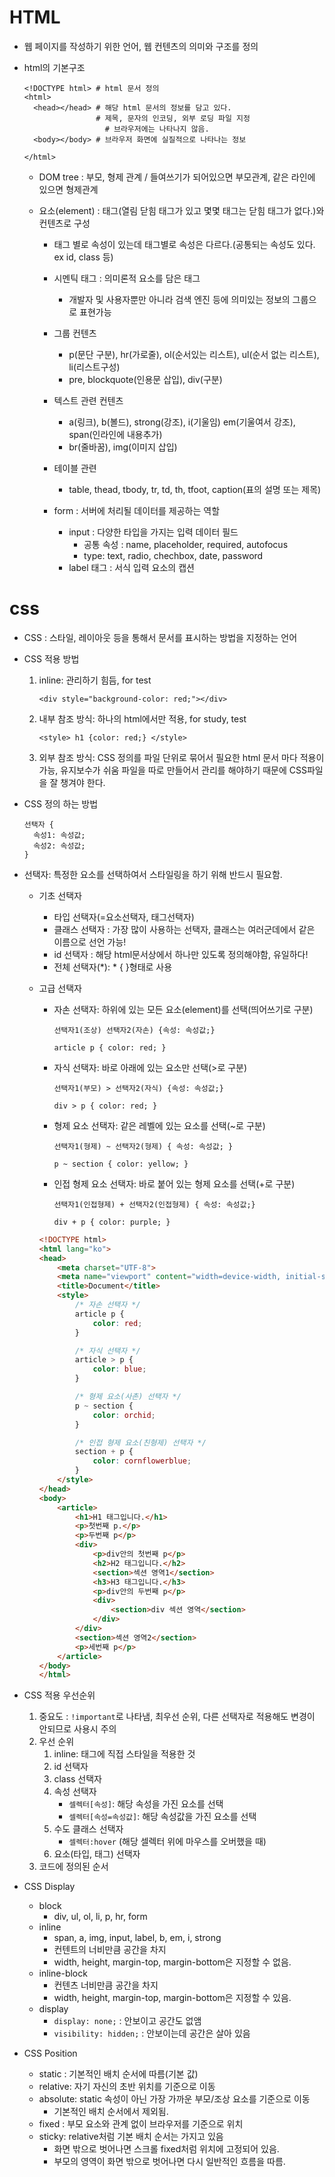 # HTML

* 웹 페이지를 작성하기 위한 언어, 웹 컨텐츠의 의미와 구조를 정의

* html의 기본구조

  ```text
  <!DOCTYPE html> # html 문서 정의
  <html>
    <head></head> # 해당 html 문서의 정보를 담고 있다.
                  # 제목, 문자의 인코딩, 외부 로딩 파일 지정
    				# 브라우저에는 나타나지 않음.
    <body></body> # 브라우저 화면에 실질적으로 나타나는 정보
  
  </html>
  ```

  * DOM tree : 부모, 형제 관계 / 들여쓰기가 되어있으면 부모관계, 같은 라인에 있으면 형제관계

  * 요소(element) : 태그(열림 닫힘 태그가 있고 몇몇 태그는 닫힘 태그가 없다.)와 컨텐츠로 구성

    * 태그 별로 속성이 있는데 태그별로 속성은 다르다.(공통되는 속성도 있다. ex id, class 등)

    * 시멘틱 태그 : 의미론적 요소를 담은 태그

      * 개발자 및 사용자뿐만 아니라 검색 엔진 등에 의미있는 정보의 그룹으로 표현가능

    * 그룹 컨텐츠

      * p(문단 구분), hr(가로줄), ol(순서있는 리스트), ul(순서 없는 리스트), li(리스트구성)
      * pre, blockquote(인용문 삽입), div(구분)

    * 텍스트 관련 컨텐츠

      * a(링크), b(볼드), strong(강조), i(기울임) em(기울여서 강조), span(인라인에 내용추가)
      * br(줄바꿈), img(이미지 삽입)

    * 테이블 관련

      * table, thead, tbody, tr, td, th, tfoot, caption(표의 설명 또는 제목)

    * form : 서버에 처리될 데이터를 제공하는 역할

      * input : 다양한 타입을 가지는 입력 데이터 필드
        * 공통 속성 : name, placeholder, required, autofocus
        * type: text, radio, chechbox, date, password
      * label 태그 : 서식 입력 요소의 캡션

      

# css

* CSS : 스타일, 레이아웃 등을 통해서 문서를 표시하는 방법을 지정하는 언어

* CSS 적용 방법

  1. inline: 관리하기 힘듬, for test

     `<div style="background-color: red;"></div>`

  2. 내부 참조 방식: 하나의 html에서만 적용, for study, test

     `<style> h1 {color: red;} </style>`

  3. 외부 참조 방식: CSS 정의를 파일 단위로 묶어서 필요한 html 문서 마다 적용이 가능, 유지보수가 쉬움 파일을 따로 만들어서 관리를 해야하기 때문에 CSS파일을 잘 챙겨야 한다.

* CSS 정의 하는 방법

  ```text
  선택자 {
    속성1: 속성값;
    속성2: 속성값;
  }
  ```

* 선택자: 특정한 요소를 선택하여서 스타일링을 하기 위해 반드시 필요함.

  * 기초 선택자

    * 타입 선택자(=요소선택자, 태그선택자)
    * 클래스 선택자 : 가장 많이 사용하는 선택자, 클래스는 여러군데에서 같은 이름으로 선언 가능!
    * id 선택자 : 해당 html문서상에서 하나만 있도록 정의해야함, 유일하다!
    * 전체 선택자(*): * { }형태로 사용

  * 고급 선택자

    * 자손 선택자: 하위에 있는 모든 요소(element)를 선택(띄어쓰기로 구분)

      `선택자1(조상) 선택자2(자손) {속성: 속성값;}`

      `article p { color: red; }`

    * 자식 선택자: 바로 아래에 있는 요소만 선택(>로 구분)

      `선택자1(부모) > 선택자2(자식) {속성: 속성값;}`

      `div > p { color: red; }`

    * 형제 요소 선택자: 같은 레벨에 있는 요소를 선택(~로 구분)

      `선택자1(형제) ~ 선택자2(형제) { 속성: 속성값; }`

      `p ~ section { color: yellow; }`

    * 인접 형제 요소 선택자: 바로 붙어 있는 형제 요소를 선택(+로 구분)

      `선택자1(인접형제) + 선택자2(인접형제) { 속성: 속성값;}`

      `div + p { color: purple; }`

    ```html
    <!DOCTYPE html>
    <html lang="ko">
    <head>
        <meta charset="UTF-8">
        <meta name="viewport" content="width=device-width, initial-scale=1.0">
        <title>Document</title>
        <style>
            /* 자손 선택자 */
            article p {
                color: red;
            }
    
            /* 자식 선택자 */
            article > p {
                color: blue;
            }
    
            /* 형제 요소(사촌) 선택자 */
            p ~ section {
                color: orchid;
            }
    
            /* 인접 형제 요소(친형제) 선택자 */
            section + p {
                color: cornflowerblue;
            }
        </style>
    </head>
    <body>
        <article>
            <h1>H1 태그입니다.</h1>
            <p>첫번째 p.</p>
            <p>두번째 p</p>
            <div>
                <p>div안의 첫번째 p</p>
                <h2>H2 태그입니다.</h2>
                <section>섹션 영역1</section>
                <h3>H3 태그입니다.</h3>
                <p>div안의 두번째 p</p>
                <div>
                    <section>div 섹션 영역</section>
                </div>
            </div>
            <section>섹션 영역2</section>
            <p>세번째 p</p>
        </article>
    </body>
    </html>
    ```

* CSS 적용 우선순위

  1. 중요도 : `!important`로 나타냄, 최우선 순위, 다른 선택자로 적용해도 변경이 안되므로 사용시 주의
  2. 우선 순위
     1. inline: 태그에 직접 스타일을 적용한 것
     2. id 선택자
     3. class 선택자
     4. 속성 선택자
        * `셀렉터[속성]`: 해당 속성을 가진 요소를 선택
        * `셀렉터[속성=속성값]`: 해당 속성값을 가진 요소를 선택
     5. 수도 클래스 선택자
        * `셀렉터:hover` (해당 셀렉터 위에 마우스를 오버했을 때)
     6. 요소(타입, 태그) 선택자
  3. 코드에 정의된 순서

* CSS Display

  * block
    * div, ul, ol, li, p, hr, form
  * inline
    * span, a, img, input, label, b, em, i, strong
    * 컨텐트의 너비만큼 공간을 차지
    * width, height, margin-top, margin-bottom은 지정할 수 없음.
  * inline-block
    * 컨텐츠 너비만큼 공간을 차지
    * width, height, margin-top, margin-bottom은 지정할 수 있음.
  * display
    * `display: none;` : 안보이고 공간도 없앰
    * `visibility: hidden;` : 안보이는데 공간은 살아 있음

* CSS Position

  * static : 기본적인 배치 순서에 따름(기본 값)
  * relative: 자기 자신의 초반 위치를 기준으로 이동
  * absolute: static 속성이 아닌 가장 가까운 부모/조상 요소를 기준으로 이동
    * 기본적인 배치 순서에서 제외됨.
  * fixed : 부모 요소와 관계 없이 브라우저를 기준으로 위치
  * sticky: relative처럼 기본 배치 순서는 가지고 있음
    * 화면 밖으로 벗어나면 스크롤 fixed처럼 위치에 고정되어 있음.
    * 부모의 영역이 화면 밖으로 벗어나면 다시 일반적인 흐름을 따름.

  

  

  

  





